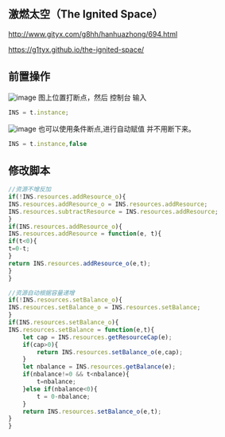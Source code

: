 ## 激燃太空（The Ignited Space）
http://www.gityx.com/g8hh/hanhuazhong/694.html

https://g1tyx.github.io/the-ignited-space/

## 前置操作
![image](https://github.com/pjy612/gityx-cheat/assets/4072526/85b8581a-81fe-4065-904e-1f4fd6ea6407)
图上位置打断点，然后 控制台 输入 
```js
INS = t.instance;
```
![image](https://github.com/pjy612/gityx-cheat/assets/4072526/4fca864f-4814-4e8d-9740-1a49e097b2e5)
也可以使用条件断点,进行自动赋值 并不用断下来。
```js
INS = t.instance,false
```
## 修改脚本
```js
//资源不增反加
if(!INS.resources.addResource_o){
INS.resources.addResource_o = INS.resources.addResource;
INS.resources.subtractResource = INS.resources.addResource;
}
if(INS.resources.addResource_o){
INS.resources.addResource = function(e, t){
if(t<0){
t=0-t;
}
return INS.resources.addResource_o(e,t);
}
}

//资源自动根据容量递增
if(!INS.resources.setBalance_o){
INS.resources.setBalance_o = INS.resources.setBalance;
}
if(INS.resources.setBalance_o){
INS.resources.setBalance = function(e,t){
    let cap = INS.resources.getResourceCap(e);
    if(cap>0){
        return INS.resources.setBalance_o(e,cap);
    }
    let nbalance = INS.resources.getBalance(e);
    if(nbalance!=0 && t<nbalance){
        t=nbalance;
    }else if(nbalance<0){
        t = 0-nbalance;
    }
    return INS.resources.setBalance_o(e,t);
}
}
```
